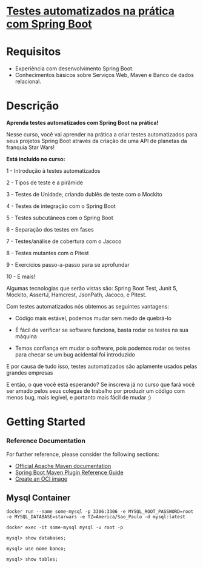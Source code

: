 # [Testes automatizados na prática com Spring Boot](https://www.udemy.com/course/testes-automatizados-na-pratica-com-spring-boot/?couponCode=ST16MT70224)

# Requisitos
* Experiência com desenvolvimento Spring Boot.
* Conhecimentos básicos sobre Serviços Web, Maven e Banco de dados relacional.

# Descrição
**Aprenda testes automatizados com Spring Boot na prática!**

Nesse curso, você vai aprender na prática a criar testes automatizados para seus projetos Spring Boot através da criação de uma API de planetas da franquia Star Wars!

**Está incluído no curso:**

1 - Introdução à testes automatizados

2 - Tipos de teste e a pirâmide

3 - Testes de Unidade, criando dublês de teste com o Mockito

4 - Testes de integração com o Spring Boot

5 - Testes subcutâneos com o Spring Boot

6 - Separação dos testes em fases

7 - Testes/análise de cobertura com o Jacoco

8 - Testes mutantes com o Pitest

9 - Exercícios passo-a-passo para se aprofundar

10 - E mais!

Algumas tecnologias que serão vistas são: Spring Boot Test, Junit 5, Mockito, AssertJ, Hamcrest, JsonPath, Jacoco, e Pitest.

Com testes automatizados nós obtemos as seguintes vantagens:

* Código mais estável, podemos mudar sem medo de quebrá-lo

* É fácil de verificar se software funciona, basta rodar os testes na sua máquina

* Temos confiança em mudar o software, pois podemos rodar os testes para checar se um bug acidental foi introduzido

E por causa de tudo isso, testes automatizados são aplamente usados pelas grandes empresas

E então, o que você está esperando? Se inscreva já no curso que fará você ser amado pelos seus colegas de trabalho por produzir um código com menos bug, mais legível, e portanto mais fácil de mudar ;)

# Getting Started

### Reference Documentation

For further reference, please consider the following sections:

* [Official Apache Maven documentation](https://maven.apache.org/guides/index.html)
* [Spring Boot Maven Plugin Reference Guide](https://docs.spring.io/spring-boot/docs/3.2.6/maven-plugin/reference/html/)
* [Create an OCI image](https://docs.spring.io/spring-boot/docs/3.2.6/maven-plugin/reference/html/#build-image)

## Mysql Container
```shell
docker run --name some-mysql -p 3306:3306 -e MYSQL_ROOT_PASSWORD=root -e MYSQL_DATABASE=starwars -e TZ=America/Sao_Paulo -d mysql:latest
```

```shell
docker exec -it some-mysql mysql -u root -p
```

```shell
mysql> show databases;
```

```shell
mysql> use nome banco;
```

```shell
mysql> show tables;
```

